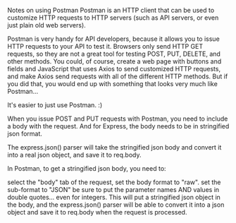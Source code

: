 Notes on using Postman
Postman is an HTTP client that can be used to customize HTTP requests to HTTP servers (such as API servers, or even just plain old web servers).

Postman is very handy for API developers, because it allows you to issue HTTP requests to your API to test it. Browsers only send HTTP GET requests, so they are not a great tool for testing POST, PUT, DELETE, and other methods. You could, of course, create a web page with buttons and fields and JavaScript that uses Axios to send customized HTTP requests, and make Axios send requests with all of the different HTTP methods. But if you did that, you would end up with something that looks very much like Postman...

It's easier to just use Postman. :)

When you issue POST and PUT requests with Postman, you need to include a body with the request. And for Express, the body needs to be in stringified json format.

The express.json() parser will take the stringified json body and convert it into a real json object, and save it to req.body.

In Postman, to get a stringified json body, you need to:

select the "body" tab of the request,
set the body format to "raw".
set the sub-format to "JSON"
be sure to put the parameter names AND values in double quotes... even for integers.
This will put a stringified json object in the body, and the express.json() parser will be able to convert it into a json object and save it to req.body when the request is processed.